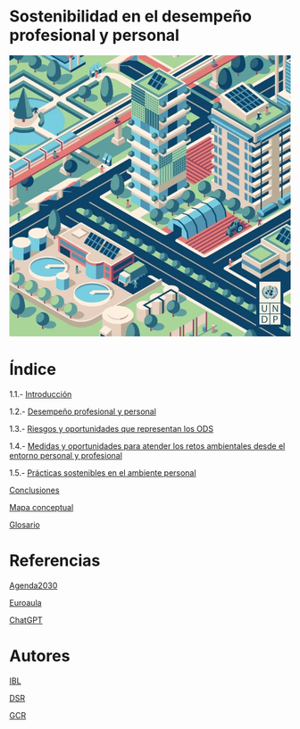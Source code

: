 # Sostenibilidad en el desempeño profesional y personal

![portada](img/giphy.gif)

# Índice

1.1.- [Introducción](introduccion.md)

1.2.- [Desempeño profesional y personal](desempeño.md)

1.3.- [Riesgos y oportunidades que representan los ODS](riesgos.md)

1.4.- [Medidas y oportunidades para atender los retos ambientales desde el entorno personal y profesional](medidas.md)

1.5.- [Prácticas sostenibles en el ambiente personal](practicas.md)

[Conclusiones](conclusiones.md)

[Mapa conceptual](mapa.md)

[Glosario](glosario.md)

# Referencias

[Agenda2030](https://somosiberoamerica.org/tribunas/agenda-2030-para-el-desarrollo-sostenible-7-riesgos-7-oportunidades/)

[Euroaula](https://www.euroaula.com/es/desarrollo-profesional-y-personal)

[ChatGPT](https://chatgpt.com/)

# Autores

[IBL](https://github.com/IvanBL8/Desempeno-profesional)

[DSR](https://github.com/JohnDSil/Desempeno-profesional)

[GCR](https://github.com/Guille98-ASIR/Desempeno-profesional)
